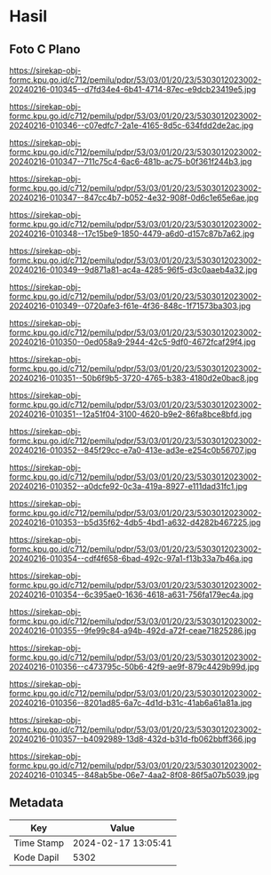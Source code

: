 # Hasil

## Foto C Plano

https://sirekap-obj-formc.kpu.go.id/c712/pemilu/pdpr/53/03/01/20/23/5303012023002-20240216-010345--d7fd34e4-6b41-4714-87ec-e9dcb23419e5.jpg

https://sirekap-obj-formc.kpu.go.id/c712/pemilu/pdpr/53/03/01/20/23/5303012023002-20240216-010346--c07edfc7-2a1e-4165-8d5c-634fdd2de2ac.jpg

https://sirekap-obj-formc.kpu.go.id/c712/pemilu/pdpr/53/03/01/20/23/5303012023002-20240216-010347--711c75c4-6ac6-481b-ac75-b0f361f244b3.jpg

https://sirekap-obj-formc.kpu.go.id/c712/pemilu/pdpr/53/03/01/20/23/5303012023002-20240216-010347--847cc4b7-b052-4e32-908f-0d6c1e65e6ae.jpg

https://sirekap-obj-formc.kpu.go.id/c712/pemilu/pdpr/53/03/01/20/23/5303012023002-20240216-010348--17c15be9-1850-4479-a6d0-d157c87b7a62.jpg

https://sirekap-obj-formc.kpu.go.id/c712/pemilu/pdpr/53/03/01/20/23/5303012023002-20240216-010349--9d871a81-ac4a-4285-96f5-d3c0aaeb4a32.jpg

https://sirekap-obj-formc.kpu.go.id/c712/pemilu/pdpr/53/03/01/20/23/5303012023002-20240216-010349--0720afe3-f61e-4f36-848c-1f71573ba303.jpg

https://sirekap-obj-formc.kpu.go.id/c712/pemilu/pdpr/53/03/01/20/23/5303012023002-20240216-010350--0ed058a9-2944-42c5-9df0-4672fcaf29f4.jpg

https://sirekap-obj-formc.kpu.go.id/c712/pemilu/pdpr/53/03/01/20/23/5303012023002-20240216-010351--50b6f9b5-3720-4765-b383-4180d2e0bac8.jpg

https://sirekap-obj-formc.kpu.go.id/c712/pemilu/pdpr/53/03/01/20/23/5303012023002-20240216-010351--12a51f04-3100-4620-b9e2-86fa8bce8bfd.jpg

https://sirekap-obj-formc.kpu.go.id/c712/pemilu/pdpr/53/03/01/20/23/5303012023002-20240216-010352--845f29cc-e7a0-413e-ad3e-e254c0b56707.jpg

https://sirekap-obj-formc.kpu.go.id/c712/pemilu/pdpr/53/03/01/20/23/5303012023002-20240216-010352--a0dcfe92-0c3a-419a-8927-e111dad31fc1.jpg

https://sirekap-obj-formc.kpu.go.id/c712/pemilu/pdpr/53/03/01/20/23/5303012023002-20240216-010353--b5d35f62-4db5-4bd1-a632-d4282b467225.jpg

https://sirekap-obj-formc.kpu.go.id/c712/pemilu/pdpr/53/03/01/20/23/5303012023002-20240216-010354--cdf4f658-6bad-492c-97a1-f13b33a7b46a.jpg

https://sirekap-obj-formc.kpu.go.id/c712/pemilu/pdpr/53/03/01/20/23/5303012023002-20240216-010354--6c395ae0-1636-4618-a631-756fa179ec4a.jpg

https://sirekap-obj-formc.kpu.go.id/c712/pemilu/pdpr/53/03/01/20/23/5303012023002-20240216-010355--9fe99c84-a94b-492d-a72f-ceae71825286.jpg

https://sirekap-obj-formc.kpu.go.id/c712/pemilu/pdpr/53/03/01/20/23/5303012023002-20240216-010356--c473795c-50b6-42f9-ae9f-879c4429b99d.jpg

https://sirekap-obj-formc.kpu.go.id/c712/pemilu/pdpr/53/03/01/20/23/5303012023002-20240216-010356--8201ad85-6a7c-4d1d-b31c-41ab6a61a81a.jpg

https://sirekap-obj-formc.kpu.go.id/c712/pemilu/pdpr/53/03/01/20/23/5303012023002-20240216-010357--b4092989-13d8-432d-b31d-fb062bbff366.jpg

https://sirekap-obj-formc.kpu.go.id/c712/pemilu/pdpr/53/03/01/20/23/5303012023002-20240216-010345--848ab5be-06e7-4aa2-8f08-86f5a07b5039.jpg


## Metadata

| Key        | Value               |
| ---------- | ------------------- |
| Time Stamp | 2024-02-17 13:05:41 |
| Kode Dapil | 5302                |



